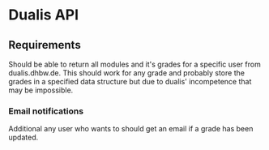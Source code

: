 # Dualis API

## Requirements
Should be able to return all modules and it's grades for a specific user from dualis.dhbw.de.
This should work for any grade and probably store the grades in a specified data structure but due to dualis' incompetence that may be impossible.

### Email notifications
Additional any user who wants to should get an email if a grade has been updated.
